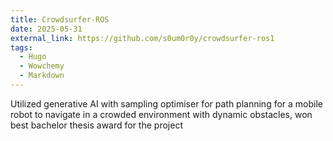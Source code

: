 ```yaml
---
title: Crowdsurfer-ROS
date: 2025-05-31
external_link: https://github.com/s0um0r0y/crowdsurfer-ros1
tags:
  - Hugo
  - Wowchemy
  - Markdown
---
```


Utilized generative AI with sampling optimiser for path planning for a mobile robot to navigate in a crowded environment with dynamic obstacles, won best bachelor thesis award for the project 

<!--more-->
